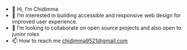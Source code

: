 - 👋 Hi, I’m Chidimma
- 👀 I’m interested in building accessible and responsive web design for improved user experience.
- 💞️ I’m looking to collaborate on open source projects and also open to junior roles
- 📫 How to reach me chidimma9521@gmail.com

<!---
Cheemma1/Cheemma1 is a ✨ special ✨ repository because its `README.md` (this file) appears on your GitHub profile.
You can click the Preview link to take a look at your changes.
--->
